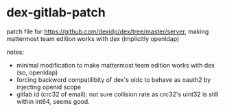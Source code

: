 # dex-gitlab-patch
patch file for https://github.com/dexidp/dex/tree/master/server, making mattermost team edition works with dex (implicitly openldap)

notes:
- minimal modification to make mattermost team edition works with dex (so, openldap)
- forcing backword compatilibity of dex's oidc to behave as oauth2 by injecting openid scope
- gitlab id (crc32 of email): not sure collision rate as crc32's uint32 is still within int64, seems good.
